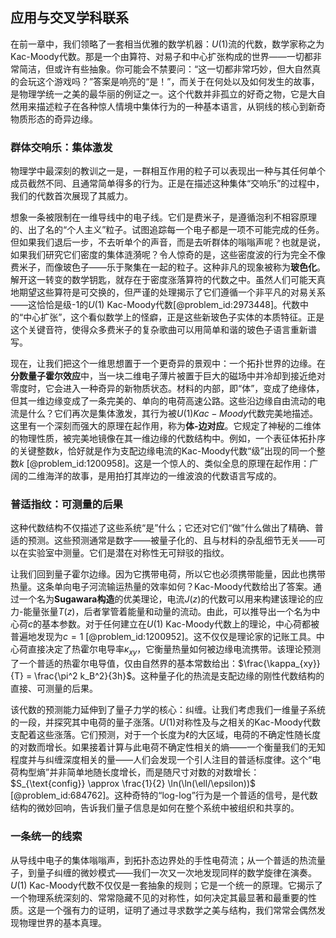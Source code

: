 ## 应用与交叉学科联系

在前一章中，我们领略了一套相当优雅的数学机器：$U(1)$流的代数，数学家称之为Kac-Moody代数。那是一个由算符、对易子和中心扩张构成的世界——一切都非常简洁，但或许有些抽象。你可能会不禁要问：“这一切都非常巧妙，但大自然真的会玩这个游戏吗？”答案是响亮的“是！”，而关于在何处以及如何发生的故事，是物理学统一之美的最华丽的例证之一。这个代数并非孤立的好奇之物，它是大自然用来描述粒子在各种惊人情境中集体行为的一种基本语言，从铜线的核心到新奇物质形态的奇异边缘。

### 群体交响乐：集体激发

物理学中最深刻的教训之一是，一群相互作用的粒子可以表现出一种与其任何单个成员截然不同、且通常简单得多的行为。正是在描述这种集体“交响乐”的过程中，我们的代数首次展现了其威力。

想象一条被限制在一维导线中的电子线。它们是费米子，是遵循泡利不相容原理的、出了名的“个人主义”粒子。试图追踪每一个电子都是一项不可能完成的任务。但如果我们退后一步，不去听单个的声音，而是去听群体的嗡嗡声呢？也就是说，如果我们研究它们密度的集体涟漪呢？令人惊奇的是，这些密度波的行为完全不像费米子，而像玻色子——乐于聚集在一起的粒子。这种非凡的现象被称为**玻色化**。解开这一转变的数学钥匙，就存在于密度涨落算符的代数之中。虽然人们可能天真地期望这些算符是可交换的，但严谨的处理揭示了它们遵循一个非平凡的对易关系——这恰恰是级-1的$U(1)$ Kac-Moody代数[@problem_id:2973448]。代数中的“中心扩张”，这个看似数学上的怪癖，正是这些新玻色子实体的本质特征。正是这个关键音符，使得众多费米子的复杂歌曲可以用简单和谐的玻色子语言重新谱写。

现在，让我们把这个一维思想置于一个更奇异的景观中：一个拓扑世界的边缘。在**分数量子霍尔效应**中，当一块二维电子薄片被置于巨大的磁场中并冷却到接近绝对零度时，它会进入一种奇异的新物质状态。材料的内部，即“体”，变成了绝缘体，但其一维边缘变成了一条完美的、单向的电荷高速公路。这些沿边缘自由流动的电流是什么？它们再次是集体激发，其行为被$U(1) Kac-Moody$代数完美地描述。这里有一个深刻而强大的原理在起作用，称为**体-边对应**。它规定了神秘的二维体的物理性质，被完美地镜像在其一维边缘的代数结构中。例如，一个表征体拓扑序的关键整数$k$，恰好就是作为支配边缘电流的Kac-Moody代数“级”出现的同一个整数$k$ [@problem_id:1200958]。这是一个惊人的、类似全息的原理在起作用：广阔的二维海洋的故事，是用拍打其岸边的一维波浪的代数语言写成的。

### 普适指纹：可测量的后果

这种代数结构不仅描述了这些系统“是”什么；它还对它们“做”什么做出了精确、普适的预测。这些预测通常是数字——被量子化的、且与材料的杂乱细节无关——可以在实验室中测量。它们是潜在对称性无可辩驳的指纹。

让我们回到量子霍尔边缘。因为它携带电荷，所以它也必须携带能量，因此也携带热量。这条单向电子河流输运热量的效率如何？Kac-Moody代数给出了答案。通过一个名为**Sugawara构造**的优美理论，电流$J(z)$的代数可以用来构建该理论的应力-能量张量$T(z)$，后者掌管着能量和动量的流动。由此，可以推导出一个名为中心荷$c$的基本参数。对于任何建立在$U(1)$ Kac-Moody代数上的理论，中心荷都被普遍地发现为$c=1$ [@problem_id:1200952]。这不仅仅是理论家的记账工具。中心荷直接决定了热霍尔电导率$\kappa_{xy}$，它衡量热量如何被边缘电流携带。该理论预测了一个普适的热霍尔电导值，仅由自然界的基本常数给出：$\frac{\kappa_{xy}}{T} = \frac{\pi^2 k_B^2}{3h}$。这种量子化的热流是支配边缘的刚性代数结构的直接、可测量的后果。

该代数的预测能力延伸到了量子力学的核心：纠缠。让我们考虑我们一维量子系统的一段，并探究其中电荷的量子涨落。$U(1)$对称性及与之相关的Kac-Moody代数支配着这些涨落。它们预测，对于一个长度为$\ell$的大区域，电荷的不确定性随长度的对数而增长。如果接着计算与此电荷不确定性相关的熵——一个衡量我们的无知程度并与纠缠深度相关的量——人们会发现一个引人注目的普适标度律。这个“电荷构型熵”并非简单地随长度增长，而是随尺寸对数的对数增长：$S_{\text{config}} \approx \frac{1}{2} \ln(\ln(\ell/\epsilon))$ [@problem_id:684762]。这种奇特的“log-log”行为是一个普适的信号，是代数结构的微妙回响，告诉我们量子信息是如何在整个系统中被组织和共享的。

### 一条统一的线索

从导线中电子的集体嗡嗡声，到拓扑态边界处的手性电荷流；从一个普适的热流量子，到量子纠缠的微妙模式——我们一次又一次地发现同样的数学旋律在演奏。$U(1)$ Kac-Moody代数不仅仅是一套抽象的规则；它是一个统一的原理。它揭示了一个物理系统深刻的、常常隐藏不见的对称性，如何决定其最显著和最重要的性质。这是一个强有力的证明，证明了通过寻求数学之美与结构，我们常常会偶然发现物理世界的基本真理。